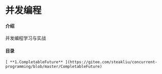 # 并发编程

#### 介绍
并发编程学习与实战

#### 目录

    [ **1.CompletableFuture** ](https://gitee.com/steakliu/concurrent-programming/blob/master/CompletableFuture)